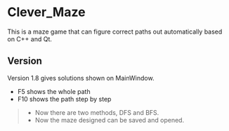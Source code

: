 # Clever_Maze
This is a maze game that can figure correct paths out automatically based on C++ and Qt.

## Version
Version 1.8 gives solutions shown on MainWindow.
- F5 shows the whole path
- F10 shows the path step by step

> - Now there are two methods, DFS and BFS.
> - Now the maze designed can be saved and opened.